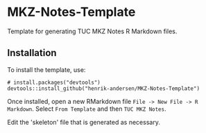 # MKZ-Notes-Template
Template for generating TUC MKZ Notes R Markdown files.   

## Installation
To install the template, use: 

```
# install.packages("devtools")
devtools::install_github("henrik-andersen/MKZ-Notes-Template")
```

Once installed, open a new RMarkdown file `File -> New File -> R Markdown`. Select `From Template` and then `TUC MKZ Notes`. 

Edit the 'skeleton' file that is generated as necessary. 

